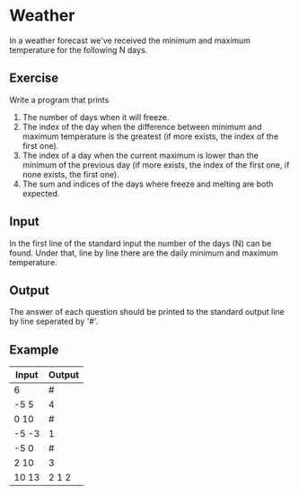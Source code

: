 # Weather

In a weather forecast we've received the minimum and maximum temperature for the following N days.

## Exercise
Write a program that prints
1. The number of days when it will freeze.
2. The index of the day when the difference between minimum and maximum temperature is the greatest (if more exists, the index of the first one).
3. The index of a day when the current maximum is lower than the minimum of the previous day (if more exists, the index of the first one, if none exists, the first one).
4. The sum and indices of the days where freeze and melting are both expected.

## Input
In the first line of the standard input the number of the days (N) can be found. Under that, line by line there are the daily minimum and maximum temperature.

## Output
The answer of each question should be printed to the standard output line by line seperated by '#'.

## Example
| Input | Output |
|-------|--------|
| 6     | #      |
| -5 5  | 4      |
| 0 10  | #      |
| -5 -3 | 1      |
| -5 0  | #      |
| 2 10  | 3      |
| 10 13 | 2 1 2  |


